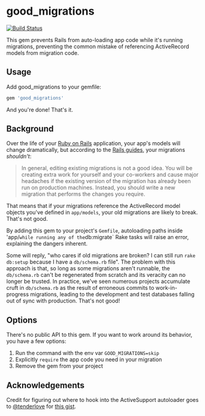 # good_migrations

[![Build Status](https://travis-ci.org/testdouble/good-migrations.svg?branch=master)](https://travis-ci.org/testdouble/good-migrations)

This gem prevents Rails from auto-loading app code while it's running migrations,
preventing the common mistake of referencing ActiveRecord models from migration
code.

## Usage

Add good_migrations to your gemfile:

``` ruby
gem 'good_migrations'
```

And you're done! That's it.


## Background

Over the life of your [Ruby on Rails](http://rubyonrails.org) application, your
app's models will change dramatically, but according to the [Rails
guides](http://guides.rubyonrails.org/active_record_migrations.html#changing-existing-migrations), your migrations _shouldn't_:

> In general, editing existing migrations is not a good idea. You will be
creating extra work for yourself and your co-workers and cause major headaches
if the existing version of the migration has already been run on production
machines. Instead, you should write a new migration that performs the changes you
require.

That means that if your migrations reference the ActiveRecord model objects
you've defined in `app/models`, your old migrations are likely to break. That's
not good.

By adding this gem to your project's `Gemfile`, autoloading paths inside 'app/`
while running any of the `db:migrate` Rake tasks will raise an error, explaining
the dangers inherent.

Some will reply, "who cares if old migrations are broken? I can still run `rake
db:setup` because I have a `db/schema.rb` file". The problem with this approach
is that, so long as some migrations aren't runnable, the `db/schema.rb` can't
be regenerated from scratch and its veracity can no longer be trusted. In
practice, we've seen numerous projects accumulate cruft in `db/schema.rb` as the
result of erroneous commits to work-in-progress migrations, leading to the
development and test databases falling out of sync with production. That's not
good!

## Options

There's no public API to this gem. If you want to work around its behavior, you
have a few options:

1. Run the command with the env var `GOOD_MIGRATIONS=skip`
2. Explicitly `require` the app code you need in your migration
3. Remove the gem from your project

## Acknowledgements

Credit for figuring out where to hook into the ActiveSupport autoloader goes
to [@tenderlove](https://github.com/tenderlove) for [this
gist](https://gist.github.com/tenderlove/44447d1b1e466a28eb3f).
